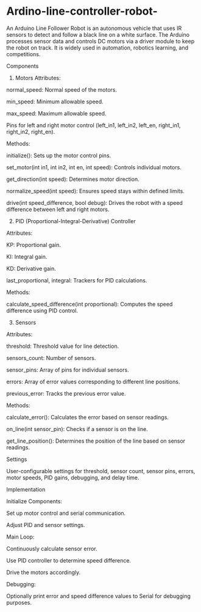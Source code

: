 # Ardino-line-controller-robot-
An Arduino Line Follower Robot is an autonomous vehicle that uses IR sensors to detect and follow a black line on a white surface. The Arduino processes sensor data and controls DC motors via a driver module to keep the robot on track. It is widely used in automation, robotics learning, and competitions.



Components
1. Motors
Attributes:

normal_speed: Normal speed of the motors.


min_speed: Minimum allowable speed.

max_speed: Maximum allowable speed.

Pins for left and right motor control (left_in1, left_in2, left_en, right_in1, right_in2, right_en).

Methods:

initialize(): Sets up the motor control pins.

set_motor(int in1, int in2, int en, int speed): Controls individual motors.


get_direction(int speed): Determines motor direction.

normalize_speed(int speed): Ensures speed stays within defined limits.

drive(int speed_difference, bool debug): Drives the robot with a speed difference between left and right motors.


2. PID (Proportional-Integral-Derivative) Controller

Attributes:

KP: Proportional gain.

KI: Integral gain.

KD: Derivative gain.

last_proportional, integral: Trackers for PID calculations.

Methods:

calculate_speed_difference(int proportional): Computes the speed difference using PID control.



3. Sensors

Attributes:

threshold: Threshold value for line detection.

sensors_count: Number of sensors.

sensor_pins: Array of pins for individual sensors.

errors: Array of error values corresponding to different line positions.

previous_error: Tracks the previous error value.

Methods:

calculate_error(): Calculates the error based on sensor readings.

on_line(int sensor_pin): Checks if a sensor is on the line.

get_line_position(): Determines the position of the line based on sensor readings.

Settings

User-configurable settings for threshold, sensor count, sensor pins, errors, motor speeds, PID gains, debugging, and delay 
time.

Implementation

Initialize Components:

Set up motor control and serial communication.

Adjust PID and sensor settings.

Main Loop:

Continuously calculate sensor error.

Use PID controller to determine speed difference.

Drive the motors accordingly.

Debugging:

Optionally print error and speed difference values to Serial for debugging purposes.

